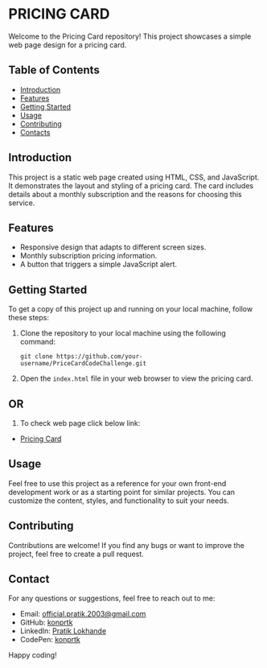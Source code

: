  
# PRICING CARD

Welcome to the Pricing Card repository! This project showcases a simple web page design for a pricing card. 

## Table of Contents
- [Introduction](#introduction)
- [Features](#features)
- [Getting Started](#getting-started)
- [Usage](#usage)
- [Contributing](#contributing)
- [Contacts](#contact)

## Introduction
This project is a static web page created using HTML, CSS, and JavaScript. It demonstrates the layout and styling of a pricing card. The card includes details about a monthly subscription and the reasons for choosing this service.

## Features
- Responsive design that adapts to different screen sizes.
- Monthly subscription pricing information.
- A button that triggers a simple JavaScript alert.

## Getting Started
To get a copy of this project up and running on your local machine, follow these steps:

1. Clone the repository to your local machine using the following command:
   ```
   git clone https://github.com/your-username/PriceCardCodeChallenge.git
   ```

2. Open the `index.html` file in your web browser to view the pricing card.

## OR
1. To check web page click below link:
  - [Pricing Card](https://konprtk.github.io/PricingCard/)

## Usage
Feel free to use this project as a reference for your own front-end development work or as a starting point for similar projects. You can customize the content, styles, and functionality to suit your needs.

## Contributing
Contributions are welcome! If you find any bugs or want to improve the project, feel free to create a pull request.
 

## Contact

For any questions or suggestions, feel free to reach out to me:
- Email: official.pratik.2003@gmail.com
- GitHub: [konprtk](https://github.com/konprtk)
- LinkedIn: [Pratik Lokhande](https://linkedin.com/in/pratiklokhande14)
- CodePen: [konprtk](https://codepen.io/konprtk)


Happy coding!
